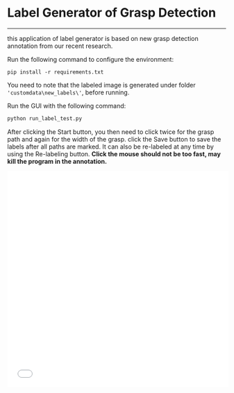 # Label Generator of Grasp Detection

___

this application of label generator is based on new grasp detection annotation from our recent research. 

Run the following command to configure the environment:

```
pip install -r requirements.txt
```

You need to note that the labeled image is generated under folder ``'customdata\new_labels\'``, before running.

Run the GUI with the following command:

```python
python run_label_test.py
```

After clicking the Start button, you then need to click twice for the grasp path and again for the width of the grasp. click the Save button to save the labels after all paths are marked. It can also be re-labeled at any time by using the Re-labeling button. **Click the mouse should not be too fast, may kill the program in the annotation.**

<iframe height = 498, width = 510 src="demostration/demonstration.mp4" frameborder=0 allowfullscreen></iframe>

